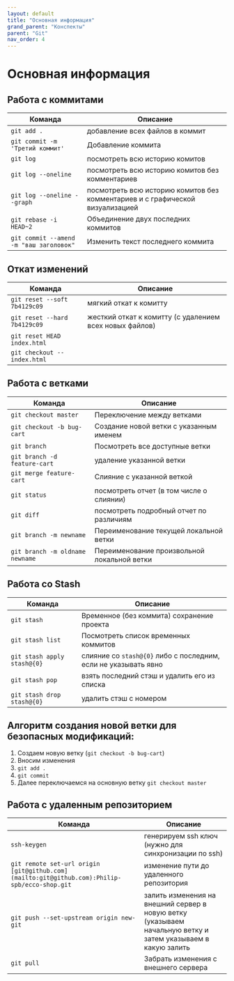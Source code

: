 ```yaml
---
layout: default
title: "Основная информация"
grand_parent: "Конспекты"
parent: "Git"
nav_order: 4
---
```


# Основная информация

## Работа с коммитами

| Команда                         | Описание                                                                      |
| ------------------------------- | ----------------------------------------------------------------------------- |
| `git add .`                     | добавление всех файлов в коммит                                               |
| `git commit -m 'Третий коммит'` | Добавление коммита                                                            |
| `git log`                       | посмотреть всю историю комитов                                                |
| `git log --oneline`             | посмотреть всю историю комитов без комментариев                               |
| `git log --oneline --graph`     | посмотреть всю историю комитов без комментариев и с графической визуализацией |
| `git rebase -i HEAD~2`          | Объединение двух последних коммитов                                           |
|`git commit --amend -m "ваш заголовок"`| Изменить текст последнего коммита|

## Откат изменений

| Команда                      | Описание                                                |
| ---------------------------- | ------------------------------------------------------- |
| `git reset --soft 7b4129c09` | мягкий откат к комитту                                  |
| `git reset --hard 7b4129c09` | жесткий откат к комитту (с удалением всех новых файлов) |
| `git reset HEAD index.html`  |                                                         |
| `git checkout -- index.html` |                                                         |

## Работа с ветками

| Команда                         | Описание                                    |
| ------------------------------- | ------------------------------------------- |
| `git checkout master`           | Переключение между ветками                  |
| `git checkout -b bug-cart`      | Создание новой ветки с указанным именем     |
| `git branch`                    | Посмотреть все доступные ветки              |
| `git branch -d feature-cart`    | удаление указанной ветки                    |
| `git merge feature-cart`        | Слияние с указанной веткой                  |
| `git status`                    | посмотреть отчет (в том числе о слиянии)    |
| `git diff`                      | посмотреть подробный отчет по различиям     |
| `git branch -m newname`         | Переименование текущей локальной ветки      |
| `git branch -m oldname newname` | Переименование произвольной локальной ветки |

## Работа со Stash

| Команда                     | Описание                                                        |
| --------------------------- | --------------------------------------------------------------- |
| `git stash`                 | Временное (без коммита) сохранение проекта                      |
| `git stash list`            | Посмотреть список временных коммитов                            |
| `git stash apply stash@{0}` | слияние со `stash@{0}` либо c последним, если не указывать явно |
| `git stash pop`             | взять последний стэш и удалить его из списка                    |
| `git stash drop stash@{0}`  | удалить стэш с номером                                          |

## Алгоритм создания новой ветки для безопасных модификаций:

1.  Создаем новую ветку (`git checkout -b bug-cart`)
2.  Вносим изменения
3.  `git add .`
4.  `git commit`
5.  Далее переключаемся на основную ветку `git checkout master`

## Работа с удаленным репозиторием

| Команда                                                                                      | Описание                                                                                                     |
| -------------------------------------------------------------------------------------------- | ------------------------------------------------------------------------------------------------------------ |
| `ssh-keygen`                                                                                 | генерируем ssh ключ (нужно для синхронизации по ssh)                                                         |
| `git remote set-url origin [git@github.com](mailto:git@github.com):Philip-spb/ecco-shop.git` | изменение пути до удаленного репозитория                                                                     |
| `git push --set-upstream origin new-git`                                                     | залить изменения на внешний сервер в новую ветку (указываем начальную ветку и затем указываем в какую залить |
| `git pull`                                                                                   | Забрать изменения с внешнего сервера                                                                         |
